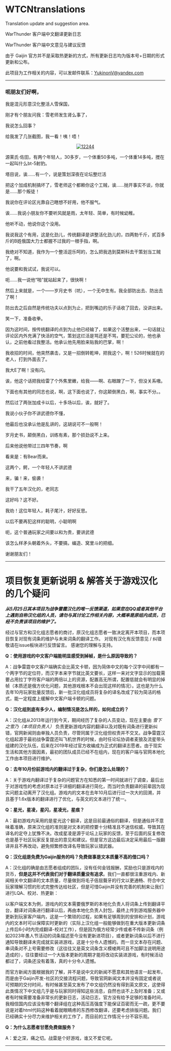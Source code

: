 # WTCNtranslations
Translation update and suggestion area.

WarThunder 客户端中文翻译更新日志

WarThunder 客户端中文意见与建议反馈

由于 Gaijin 官方并不是采取热更新的方式，所有更新日志均为版本号+日期的形式更新和公布。

此项目为工作相关的内容，可以发邮件联系：YukinonV@yandex.com

***
### 呃朋友们好啊，

我是混元形意汉化整活人雪保国，

刚才有个朋友问我：雪老师发生肾么事了，

我说怎么回事？

给我发了几张截图，我一看！咦！唔！ 

<div align=center>
<a href="https://ibb.co/Vx3kyPp"><img src="https://i.ibb.co/9hGdXC3/12244.png" alt="12244" border="0"></a>
</div>

源莱氏·佐田，有两个年轻人，30多岁，一个体重50多吨，一个体重14多吨，搅在一起叫什么bt-5射豹。

塔目说，诶……有一个，说是策划深夜在论坛整烂活

把这个加成机制搞坏了，雪老师这个都赖你这个工贼，诶……抛开事实不谈，你就是……那个叛徒！

我说你在评论区光靠自己瞎想不好用，他不服气。 

诶……我说小朋友你不要听风就是雨，太年轻、简单，有时候幼稚。

他听不动，他说你这个没用。

我说我这个有用，这是化劲儿，传统翻译是讲整活化劲儿的，四两勃千斤，贰百多斤的B姓俄国大力士都握不过我的一根手指，啊。

我绝对不知道，我作为一个整活逗乐呵的，怎么把我选到莫斯科去干策划当工贼了，啊。

他说要和我试试，我说可以。

呃……我一说他“啪”就站起来了，很快啊！

然后上来就是，一个——岁月史书（吭），一个无中生有。我全部防出去、防出去了啊！

防出去之后自然是传统功夫以点到为止，把到嘴边的乐子话收了回去，没讲出来。

笑一下，准备收拳。

因为这时间，按传统翻译的点到为止他已经输了，如果这个活整出来，一句话就让评论区内外充满了快活的空气，策划这烂活是骂还是不骂，要犯公论的，他也承认，之前他看过我整活。他承认他先用脸来贴我的巴掌，啊！

我收招的时间，他突然袭击，又是一招倒转乾坤，把我这个，啊！526时候就在的老人，打到外面去了。

我大E了啊！没有闪。

诶，他这个话把我给雷了个外焦里嫩，给我——啊、右眼蹭了一下，但没关系嗷。

下面也有其他的同志也说，啊，这下面也说了，你这颠倒黑白，啊，事实不分。。

然后过了两张加成卡以后，十多场以后，诶，就好了。 

我说小伙子你不讲武德你不懂，

他最后也没承认他是乱讲的，这胡说可不一般啊！

岁月史书，颠倒黑白，训练有素，那个损劲说不上来。

后来他说他带过三四年节奏，啊

看来是：有Bear而来。

这两个，鳄，一个年轻人不讲武德

来，骗！来，偷袭！

我干了五年汉化的，老同志

这好吗？这不好。

我劝！这位年轻人，耗子尾汁，好好反思。

以后不要再犯这样的聪明，小聪明啊

呃，这个普通玩家之间要以和为贵，要讲武德

该怎么样矛头朝着外头，不要搞，编造、窝里斗的把细。

谢谢朋友们！

***

# 项目恢复更新说明 & 解答关于游戏汉化的几个疑问


***从5月25日其本项目为战争雷霆汉化的唯一反馈渠道，如果您在QQ或者其他平台上遇到自称汉化组的人员，请勿与其讨论工作相关内容，大概率是原组内成员，已经不负责该项目的维护了。***

经过与官方和汉化组志愿者的商讨，原汉化组志愿者一致决定离开本项目，而本项目恢复对现有词条的维护与未来词条的翻译工作。
对现有汉化有反馈意见 / 纠错敬请在issue板块进行反馈留言。
感谢您的理解与支持。

**Q：使用游戏的中文客户端能明显感受到掉帧，是什么原因导致的？**

A：战争雷霆中文客户端确实会比英文卡顿，因为简体中文的每个汉字中间都有一个两字节的定位符，而汉字本来字节就比英文要长，这样一来对文字显示的加载需要占用拉丁字符客户端的两倍以上的资源，配置高无所谓，配置低就会有明显的掉帧（本质还是俄方优化问题，其他游戏根本不会出现这样的情况）。这也是为什么去年10月玩家批量反馈后，新一批汉化组成员将复杂的译名改成了较为简洁的格式，能一定程度上缓解中文客户端卡顿的问题。

**Q：汉化组到底有多少人，编制情况是怎么样的，如何成立的？**

A：汉化组从2013年运行到今天，期间经历了复杂的人员变动，现在主要由 *雪下之雪乃（本项目负责人）* 负责更新游戏内容的翻译以及对既有词条进行更新纠错，官网新闻则由单独人员负责，尽管同属于汉化组但权责并不交叉。战争雷霆汉化组起源于最初战争雷霆还叫飞机世界的时候，由时任论坛协调者麦狼及流星带头组建的汉化队伍，后来在2019年经过官方收编成为正式的翻译志愿者。由于现实生活和其他方面因素，最初的团队成员已经不在组内，现在的客户端与官网本地化工作由本项目进行维护。

**Q：去年10月份前游戏内的翻译过于复杂，你们是怎么处理的？**

A：关于游戏内翻译过于复杂的问题官方在知悉的第一时间就进行了调查，最后出于对游戏性的考虑对原本过于详细的翻译进行简化，而当时负责翻译的前辈因为现实问题主动离开了汉化组。游戏内的文本在去年10月后进行过一次大的回溯，并且基于1.6x版本的翻译进行了优化，与英文的文本进行了统一。

**Q：星光，星凌，星闪，星凌光，星痕？**

A：最初游戏内采用的是星光这个翻译，这是目前最通俗的翻译，但是通俗并不意味着准确，原来汉化组的准则是对文本的把控要十分精准且不迷信权威，导致其在译名的定夺上犹豫不决。改成星凌是源于论坛上玩家的反馈，至于后面的反复修改也是基于社区玩家反复提出的意见和建议。但是官方这边最后决定采用最后一版翻译并且不再改动，避免频繁修改译名导致玩家认错武器。

**Q：汉化组是免费为Gaijin服务的吗？免费做事是文本质量不高的借口吗？**

A：汉化组的确是由志愿者组成的团队，没有任何金钱报酬，奖励也只是游戏内的货币，**但是这并不代表我们对于翻译质量没有追求**。我们一直都很注重游戏内、新闻相关中文翻译的文本质量，尽量做到将毛子佶屈聱牙的行文以更通畅、符合中文玩家理解习惯的形式完整传达给社区，但是可惜Gaijin并没有完善的机制来让我们进行LQA、校对、热更新：

以客户端文本为例，游戏内的文本需要俄罗斯的本地化负责人将词条上传到翻译平台，翻译对词条进行翻译以后，再由本地化负责人封包，最终上传到游戏服务器中更新到玩家客户端内，这是一个繁琐的过程，如果有足够周到的安排和计划，游戏内的文本时可以保障实时更新的（实际上汉化组一般能够做到在重大版本更新词条上传后6小时内完成翻译-校对工作），但是因为俄方经常少传或者不传新词条（例如2023年愚人节活动的词条描述至今没有更新进项目），或者更新词条以后不进行通知导致翻译未完成就实装进游戏，这是十分令人遗憾的。而一旦文本存在问题、串词条对不上号需要修改（这往往又是英文词条含义模棱两可且不加脚注说明用途造成的），往往要经过一个大版本更新的周期才能将改动实装进游戏，有时候活动都过了，词条还没有着落，真的十分令人遗憾。

而官方新闻方面根据我的了解，并不是说中文的新闻不愿意和其他语言一起发布，而是由于Gaijin开发-社区的交接流程问题，导致官网新闻文本并没有固定或者说可预期的交付时间，有时候甚至英文发布了中文组仍然没有得到英文原文，这使得此类情况下中文组几乎是与玩家同时得知这些消息，自然也谈不上及时准备；又或者有时候需要准备非常长的更新日志，活动日志，官方没有给予足够的准备时间，我相信国内应该没有哪个翻译组在这种高压高强度下能保证百密而无一疏，更不要说是对着html代码这种看着就眼睛疼的东西修改翻译，还要考虑排版问题。我们已经确实十分尽力来维护相关的工作了，而目前的工作情况十分不容乐观。

**Q：为什么志愿者甘愿免费做服务？**

A：爱之深，痛之切。战雷是个好游戏，谁又不爱它呢。

***
